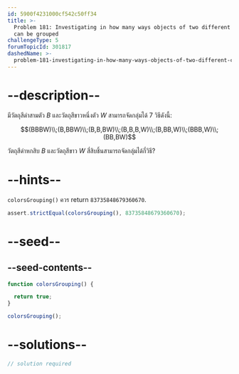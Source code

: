 ```yaml
---
id: 5900f4231000cf542c50ff34
title: >-
  Problem 181: Investigating in how many ways objects of two different colours
  can be grouped
challengeType: 5
forumTopicId: 301817
dashedName: >-
  problem-181-investigating-in-how-many-ways-objects-of-two-different-colours-can-be-grouped
---
```


# --description--

มีวัตถุสีดำสามตัว $B$ และวัตถุสีขาวหนึ่งตัว $W$ สามารถจัดกลุ่มได้ 7 วิธีดังนี้:

$$(BBBW)\\;(B,BBW)\\;(B,B,BW)\\;(B,B,B,W)\\;(B,BB,W)\\;(BBB,W)\\;(BB,BW)$$

วัตถุสีดำหกสิบ $B$ และวัตถุสีขาว $W$ สี่สิบชิ้นสามารถจัดกลุ่มได้กี่วิธี?
# --hints--

`colorsGrouping()` ควร return `83735848679360670`.

```js
assert.strictEqual(colorsGrouping(), 83735848679360670);
```

# --seed--

## --seed-contents--

```js
function colorsGrouping() {

  return true;
}

colorsGrouping();
```

# --solutions--

```js
// solution required
```
